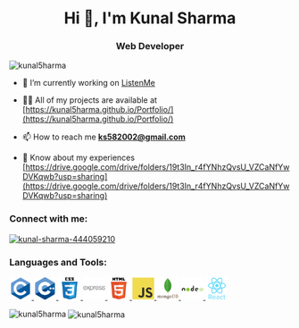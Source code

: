 <h1 align="center">Hi 👋, I'm Kunal Sharma</h1>
<h3 align="center">Web Developer</h3>

<p align="left"> <img src="https://komarev.com/ghpvc/?username=kunal5harma&label=Profile%20views&color=0e75b6&style=flat" alt="kunal5harma" /> </p>

- 🔭 I’m currently working on [ListenMe](https://kunal5harma.github.io/ListenMe/)

- 👨‍💻 All of my projects are available at [https://kunal5harma.github.io/Portfolio/](https://kunal5harma.github.io/Portfolio/)

- 📫 How to reach me **ks582002@gmail.com**

- 📄 Know about my experiences [https://drive.google.com/drive/folders/19t3In_r4fYNhzQvsU_VZCaNfYwDVKqwb?usp=sharing](https://drive.google.com/drive/folders/19t3In_r4fYNhzQvsU_VZCaNfYwDVKqwb?usp=sharing)

<h3 align="left">Connect with me:</h3>
<p align="left">
<a href="https://linkedin.com/in/kunal-sharma-444059210" target="blank"><img align="center" src="https://raw.githubusercontent.com/rahuldkjain/github-profile-readme-generator/master/src/images/icons/Social/linked-in-alt.svg" alt="kunal-sharma-444059210" height="30" width="40" /></a>
</p>

<h3 align="left">Languages and Tools:</h3>
<p align="left"> <a href="https://www.cprogramming.com/" target="_blank" rel="noreferrer"> <img src="https://raw.githubusercontent.com/devicons/devicon/master/icons/c/c-original.svg" alt="c" width="40" height="40"/> </a> <a href="https://www.w3schools.com/cpp/" target="_blank" rel="noreferrer"> <img src="https://raw.githubusercontent.com/devicons/devicon/master/icons/cplusplus/cplusplus-original.svg" alt="cplusplus" width="40" height="40"/> </a> <a href="https://www.w3schools.com/css/" target="_blank" rel="noreferrer"> <img src="https://raw.githubusercontent.com/devicons/devicon/master/icons/css3/css3-original-wordmark.svg" alt="css3" width="40" height="40"/> </a> <a href="https://expressjs.com" target="_blank" rel="noreferrer"> <img src="https://raw.githubusercontent.com/devicons/devicon/master/icons/express/express-original-wordmark.svg" alt="express" width="40" height="40"/> </a> <a href="https://www.w3.org/html/" target="_blank" rel="noreferrer"> <img src="https://raw.githubusercontent.com/devicons/devicon/master/icons/html5/html5-original-wordmark.svg" alt="html5" width="40" height="40"/> </a> <a href="https://developer.mozilla.org/en-US/docs/Web/JavaScript" target="_blank" rel="noreferrer"> <img src="https://raw.githubusercontent.com/devicons/devicon/master/icons/javascript/javascript-original.svg" alt="javascript" width="40" height="40"/> </a> <a href="https://www.mongodb.com/" target="_blank" rel="noreferrer"> <img src="https://raw.githubusercontent.com/devicons/devicon/master/icons/mongodb/mongodb-original-wordmark.svg" alt="mongodb" width="40" height="40"/> </a> <a href="https://nodejs.org" target="_blank" rel="noreferrer"> <img src="https://raw.githubusercontent.com/devicons/devicon/master/icons/nodejs/nodejs-original-wordmark.svg" alt="nodejs" width="40" height="40"/> </a> <a href="https://reactjs.org/" target="_blank" rel="noreferrer"> <img src="https://raw.githubusercontent.com/devicons/devicon/master/icons/react/react-original-wordmark.svg" alt="react" width="40" height="40"/> </a> </p>

<p><img align="left" src="https://github-readme-stats.vercel.app/api/top-langs?username=kunal5harma&show_icons=true&locale=en&layout=compact" alt="kunal5harma" /></p>

<p>&nbsp;<img align="center" src="https://github-readme-stats.vercel.app/api?username=kunal5harma&show_icons=true&locale=en" alt="kunal5harma" /></p>
